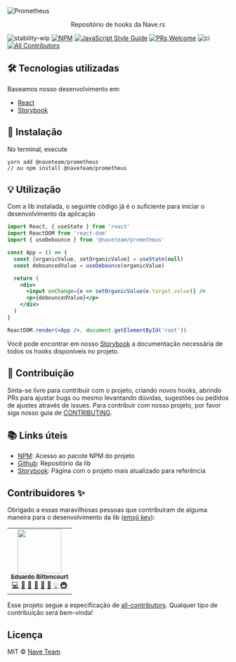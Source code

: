![Prometheus](https://github.com/naveteam/prometheus/blob/assets/header.png?raw=true)

<p align="center">Repositório de hooks da Nave.rs</p>

![stability-wip](https://img.shields.io/badge/stability-work_in_progress-lightgrey.svg)
[![NPM](https://img.shields.io/npm/v/@naveteam/prometheus.svg)](https://www.npmjs.com/package/@naveteam/prometheus)
[![JavaScript Style Guide](https://img.shields.io/badge/code_style-standard-brightgreen.svg)](https://standardjs.com)
[![PRs Welcome](https://img.shields.io/badge/PRs-welcome-brightgreen.svg?style=flat)](http://makeapullrequest.com)
![ci](https://github.com/naveteam/prometheus/workflows/ci/badge.svg)
[![All Contributors](https://img.shields.io/badge/all_contributors-1-orange.svg?style=flat-square)](#contributors-)

## 🛠 Tecnologias utilizadas

Baseamos nosso desenvolvimento em:

- [React](https://reactjs.org/)
- [Storybook](https://github.com/storybooks/storybook)

## 🚀 Instalação

No terminal, execute

```shell
yarn add @naveteam/prometheus
// ou npm install @naveteam/prometheus
```

## 💡 Utilização

Com a lib instalada, o seguinte código já é o suficiente para iniciar o desenvolvimento da aplicação

```jsx
import React, { useState } from 'react'
import ReactDOM from 'react-dom'
import { useDebounce } from '@naveteam/prometheus'

const App = () => {
  const [organicValue, setOrganicValue] = useState(null)
  const debouncedValue = useDebounce(organicValue)

  return (
    <div>
      <input onChange={e => setOrganicValue(e.target.value)} />
      <p>{debouncedValue}</p>
    </div>
  )
}

ReactDOM.render(<App />, document.getElementById('root'))
```

Você pode encontrar em nosso [Storybook](https://naveteam.github.io/prometheus) a documentação necessária de todos os hooks disponíveis no projeto.

## 🤝 Contribuição

Sinta-se livre para contribuir com o projeto, criando novos hooks, abrindo PRs para ajustar bugs ou mesmo levantando dúvidas, sugestões ou pedidos de ajustes através de issues. Para contribuir com nosso projeto, por favor siga nosso guia de [CONTRIBUTING](CONTRIBUTING.md).

## 📚 Links úteis

- [NPM](https://www.npmjs.com/package/@naveteam/prometheus): Acesso ao pacote NPM do projeto
- [Github](https://github.com/naveteam/prometheus): Repositório da lib
- [Storybook](https://naveteam.github.io/prometheus): Página com o projeto mais atualizado para referência

## Contribuidores ✨

Obrigado a essas maravilhosas pessoas que contribuíram de alguma maneira para o desenvolvimento da lib ([emoji key](https://allcontributors.org/docs/en/emoji-key)):

<!-- ALL-CONTRIBUTORS-LIST:START - Do not remove or modify this section -->
<!-- prettier-ignore-start -->
<!-- markdownlint-disable -->
<table>
  <tr>
    <td align="center"><a href="http://bittencourt.dev"><img src="https://avatars1.githubusercontent.com/u/25224459?v=4" width="100px;" alt=""/><br /><sub><b>Eduardo Bittencourt</b></sub></a><br /><a href="https://github.com/naveteam/prometheus/commits?author=eduardobittencourt" title="Code">💻</a> <a href="#ideas-eduardobittencourt" title="Ideas, Planning, & Feedback">🤔</a> <a href="#maintenance-eduardobittencourt" title="Maintenance">🚧</a> <a href="https://github.com/naveteam/prometheus/pulls?q=is%3Apr+reviewed-by%3Aeduardobittencourt" title="Reviewed Pull Requests">👀</a> <a href="https://github.com/naveteam/prometheus/issues?q=author%3Aeduardobittencourt" title="Bug reports">🐛</a> <a href="https://github.com/naveteam/prometheus/commits?author=eduardobittencourt" title="Documentation">📖</a> <a href="#example-eduardobittencourt" title="Examples">💡</a> <a href="#infra-eduardobittencourt" title="Infrastructure (Hosting, Build-Tools, etc)">🚇</a></td>
  </tr>
</table>

<!-- markdownlint-enable -->
<!-- prettier-ignore-end -->
<!-- ALL-CONTRIBUTORS-LIST:END -->

Esse projeto segue a especificação de [all-contributors](https://github.com/all-contributors/all-contributors). Qualquer tipo de contribuição será bem-vinda!

## Licença

MIT © [Nave Team](https://github.com/naveteam)
